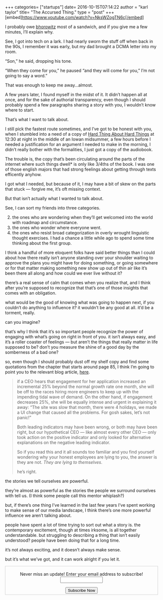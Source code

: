 +++
categories= ["startups"]
date= 2016-10-15T07:14:22
author = "karl taylor"
title= "The Accursed Thing."
type = "post"
+++
[embed]https://www.youtube.com/watch?v=NksWZogTN6c[/embed]

 I probably owe [bhorowitz](https://medium.com/u/926899f38323) most of a sandwich, and if you give me a few minutes, I’ll explain why.

 See, I got into tech on a lark. I had nearly sworn the stuff off when back in the 90s, I remember it was early, but my dad brought a DCMA letter into my room.

 “Son,” he said, dropping his tone.

 “When they come for you,” he paused “and they will come for you,” I’m not going to say a word.”

 That was enough to keep me away…almost.

 A few years later, I found myself in the midst of it. It didn’t happen all at once, and for the sake of authorial transparency, even though I should probably spend a few paragraphs sharing a story with you, I wouldn’t know where to start.

 That’s what I want to talk about.

 I still pick the fastest route sometimes, and I’ve got to be honest with you, when I stumbled into a need of a copy of [Hard Thing About Hard Things](https://www.amazon.com/Hard-Thing-About-Things-Building/dp/0062273205) at 12:30 at night in the middle of an Iowan midsummer, a few hours before I needed a justification for an argument I needed to make in the morning, I didn’t really bother with the formalities, I just got a copy of the audiobook.

 The trouble is, the copy that’s been circulating around the parts of the internet where such things dwell* is only like 3/4ths of the book. I was one of those english majors that had strong feelings about getting through texts efficently anyhow.

 I got what I needed, but because of it, I may have a bit of skew on the parts that stuck — forgive me, it’s oft missing context.

 But that isn’t actually what I wanted to talk about.

 See, I can sort my friends into three categories.

  2. the ones who are wondering when they’ll get welcomed into the world with roadmap and circumstance.
 4. the ones who wonder where everyone went.
 6. the ones who resist broad categorization in overly wrought linguistic thought exercises.
  I had a chance a little while ago to spend some time thinking about the first group.

 I think a handful of more eloquent folks have said better things than I could about how there really isn’t anyone standing over your shoulder waiting to approve the plans you might have for doing something, or going somewhere or for that matter making something new show up out of thin air like it’s been there all along and how could we ever live without it?

 there’s a real sense of calm that comes when you realize that, and I think after you’re supposed to recognize that that’s one of those insights that comes with an obligation.

 what would be the good of knowing what was going to happen next, if you couldn’t do anything to influence it? it wouldn’t be any good at all. it’d be a torment, really.

 can you imagine?

 that’s why I think that it’s so important people recognize the power of engaging with what’s going on right in front of you. it isn’t always easy, and it’s a roller coaster of feelings — but aren’t the things that really matter in life supposed to be? don’t you measure the shine of a good day by the somberness of a bad one?

 so, even though I should probably dust off my shelf copy and find some quotations from the chapter that starts around page 85, I think I’m going to point you to the relevant blog article, [here](http://www.bhorowitz.com/lies_that_losers_tell).


> if a CEO hears that engagement for her application increased an incremental 25% beyond the normal growth rate one month, she will be off to the races hiring more engineers to keep up with the impending tidal wave of demand. On the other hand, if engagement decreases 25%, she will be equally intense and urgent in explaining it away: “The site was slow that month, there were 4 holidays, we made a UI change that caused all the problems. For gosh sakes, let’s not panic!”
>
>  
> Both leading indicators may have been wrong, or both may have been right, but our hypothetical CEO — like almost every other CEO — only took action on the positive indicator and only looked for alternative explanations on the negative leading indicator.
>
>  
> So if you read this and it all sounds too familiar and you find yourself wondering why your honest employees are lying to you, the answer is they are not. *They are lying to themselves*.
>
>  he’s right.

 the stories we tell ourselves are powerful.

 they’re almost as powerful as the stories the people we surround ourselves with tell us. (I think some people call this mentor whiplash?)

 but, if there’s one thing I’ve learned in the last few years I’ve spent working to make sense of our media landscape, I think there’s one more powerful influence we aren’t talking about.

 people have spent a lot of time trying to sort out what a story is. the contemporary excitement, though at times irksome, is all together understandable. but struggling to describing a thing that isn’t easily understood? people have been doing that for a long time.

 it’s not always exciting, and it doesn’t always make sense.

 but it’s what we’ve got, and it can work alright if you let it.
 
 <form style="border:1px solid #ccc;padding:3px;text-align: center;" action="https://tinyletter.com/karljtaylor" method="post" target="popupwindow" onsubmit="window.open('https://tinyletter.com/karljtaylor', 'popupwindow', 'scrollbars=yes,width=800,height=600');return true" _lpchecked="1">
     <p style="
      display: flex;
      align-items: center;
      flex-direction: column;
  "><label for="tlemail">Never miss an update! Enter your email address to subscribe!</label>
       <input type="text" name="email" id="tlemail" style="
      width: 140px;
  "></p>
     <input type="hidden" value="1" name="embed"><input type="submit" value="Subscribe Now">
  </form>
